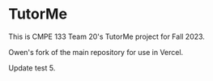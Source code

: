 # TutorMe

This is CMPE 133 Team 20's TutorMe project for Fall 2023.

Owen's fork of the main repository for use in Vercel.

Update test 5.
